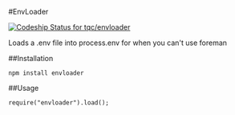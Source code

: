#EnvLoader

[ ![Codeship Status for tqc/envloader](https://codeship.com/projects/527d41a0-1b30-0133-5ec7-7e346f2e432c/status?branch=master)](https://codeship.com/projects/94440)

Loads a .env file into process.env for when you can't use foreman

##Installation

    npm install envloader


##Usage

    require("envloader").load();
